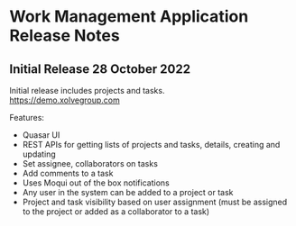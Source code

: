 # Work Management Application Release Notes
## Initial Release 28 October 2022
Initial release includes projects and tasks.  
https://demo.xolvegroup.com

Features:
* Quasar UI
* REST APIs for getting lists of projects and tasks, details, creating and updating
* Set assignee, collaborators on tasks
* Add comments to a task
* Uses Moqui out of the box notifications
* Any user in the system can be added to a project or task
* Project and task visibility based on user assignment (must be assigned to the project or added as a collaborator to a task)
